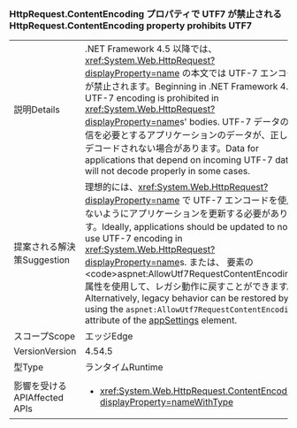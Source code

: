 ### <a name="httprequestcontentencoding-property-prohibits-utf7"></a><span data-ttu-id="44092-101">HttpRequest.ContentEncoding プロパティで UTF7 が禁止される</span><span class="sxs-lookup"><span data-stu-id="44092-101">HttpRequest.ContentEncoding property prohibits UTF7</span></span>

|   |   |
|---|---|
|<span data-ttu-id="44092-102">説明</span><span class="sxs-lookup"><span data-stu-id="44092-102">Details</span></span>|<span data-ttu-id="44092-103">.NET Framework 4.5 以降では、<xref:System.Web.HttpRequest?displayProperty=name> の本文では UTF-7 エンコードが禁止されます。</span><span class="sxs-lookup"><span data-stu-id="44092-103">Beginning in .NET Framework 4.5, UTF-7 encoding is prohibited in <xref:System.Web.HttpRequest?displayProperty=name>s' bodies.</span></span> <span data-ttu-id="44092-104">UTF-7 データの受信を必要とするアプリケーションのデータが、正しくデコードされない場合があります。</span><span class="sxs-lookup"><span data-stu-id="44092-104">Data for applications that depend on incoming UTF-7 data will not decode properly in some cases.</span></span>|
|<span data-ttu-id="44092-105">提案される解決策</span><span class="sxs-lookup"><span data-stu-id="44092-105">Suggestion</span></span>|<span data-ttu-id="44092-106">理想的には、<xref:System.Web.HttpRequest?displayProperty=name> で UTF-7 エンコードを使用しないようにアプリケーションを更新する必要があります。</span><span class="sxs-lookup"><span data-stu-id="44092-106">Ideally, applications should be updated to not use UTF-7 encoding in <xref:System.Web.HttpRequest?displayProperty=name>s.</span></span> <span data-ttu-id="44092-107">または、[<appSettings>](https://msdn.microsoft.com/library/hh975440(v=vs.110).aspx) 要素の <code>aspnet:AllowUtf7RequestContentEncoding</code> 属性を使用して、レガシ動作に戻すことができます。</span><span class="sxs-lookup"><span data-stu-id="44092-107">Alternatively, legacy behavior can be restored by using the <code>aspnet:AllowUtf7RequestContentEncoding</code> attribute of the [appSettings](https://msdn.microsoft.com/library/hh975440(v=vs.110).aspx) element.</span></span>|
|<span data-ttu-id="44092-108">スコープ</span><span class="sxs-lookup"><span data-stu-id="44092-108">Scope</span></span>|<span data-ttu-id="44092-109">エッジ</span><span class="sxs-lookup"><span data-stu-id="44092-109">Edge</span></span>|
|<span data-ttu-id="44092-110">Version</span><span class="sxs-lookup"><span data-stu-id="44092-110">Version</span></span>|<span data-ttu-id="44092-111">4.5</span><span class="sxs-lookup"><span data-stu-id="44092-111">4.5</span></span>|
|<span data-ttu-id="44092-112">型</span><span class="sxs-lookup"><span data-stu-id="44092-112">Type</span></span>|<span data-ttu-id="44092-113">ランタイム</span><span class="sxs-lookup"><span data-stu-id="44092-113">Runtime</span></span>|
|<span data-ttu-id="44092-114">影響を受ける API</span><span class="sxs-lookup"><span data-stu-id="44092-114">Affected APIs</span></span>|<ul><li><xref:System.Web.HttpRequest.ContentEncoding?displayProperty=nameWithType></li></ul>|

